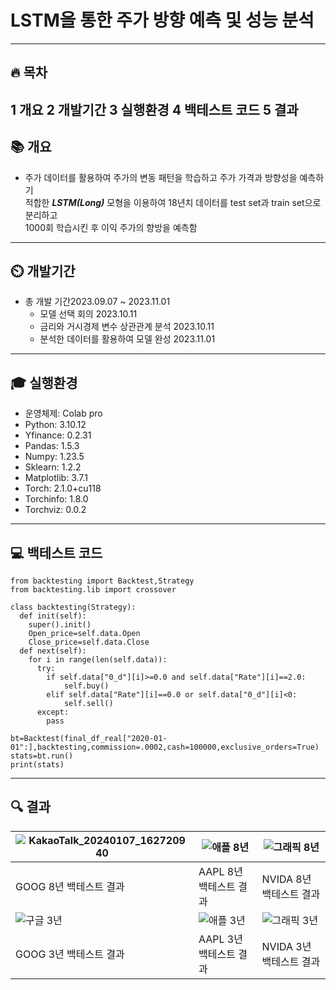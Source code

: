 # LSTM을 통한 주가 방향 예측 및 성능 분석

---
## 🔥 목차
1 개요
2 개발기간
3 실행환경
4 백테스트 코드
5 결과
---
## 📚 개요
+ 주가 데이터를 활용하여 주가의 변동 패턴을 학습하고 주가 가격과 방향성을 예측하기<br>
적합한 ***LSTM(Long)*** 모형을 이용하여  18년치 데이터를 test set과 train set으로 분리하고<br>
1000회 학습시킨 후 이익 주가의 향방을 예측함 <br>
---
## ⏲️ 개발기간
+ 총 개발 기간2023.09.07 ~ 2023.11.01
  + 모델 선택 회의 2023.10.11
  + 금리와 거시경제 변수 상관관계 분석 2023.10.11
  + 분석한 데이터를 활용하여 모델 완성 2023.11.01
---
## 🎓 실행환경
* 운영체제: Colab pro
* Python: 3.10.12
* Yfinance: 0.2.31
* Pandas: 1.5.3
* Numpy: 1.23.5
* Sklearn: 1.2.2
* Matplotlib: 3.7.1
* Torch: 2.1.0+cu118
* Torchinfo: 1.8.0
* Torchviz: 0.0.2
---
## 💻 백테스트 코드
```
from backtesting import Backtest,Strategy
from backtesting.lib import crossover

class backtesting(Strategy):
  def init(self):
    super().init()
    Open_price=self.data.Open
    Close_price=self.data.Close
  def next(self):
    for i in range(len(self.data)):
      try:
        if self.data["0_d"][i]>=0.0 and self.data["Rate"][i]==2.0:
            self.buy()
        elif self.data["Rate"][i]==0.0 or self.data["0_d"][i]<0:
            self.sell()
      except:
        pass
```
```
bt=Backtest(final_df_real["2020-01-01":],backtesting,commission=.0002,cash=100000,exclusive_orders=True)
stats=bt.run()
print(stats)
```
---
## 🔍 결과
|![KakaoTalk_20240107_162720940](https://github.com/orcafrog/SR_workshop/assets/76116588/c007a4e3-3f7f-41c6-b5e2-9a3a9eb9dfc9)|![애플 8년](https://github.com/orcafrog/SR_workshop/assets/76116588/22d75585-632c-4c42-866f-7ea1aba7d0da)|![그래픽 8년](https://github.com/orcafrog/SR_workshop/assets/76116588/6abf17a7-b2e9-40ee-9b63-3a270d5f9d42)|
|------|---|---|
|GOOG 8년 백테스트 결과|AAPL 8년 백테스트 결과|NVIDA 8년 백테스트 결과|
|![구글 3년](https://github.com/orcafrog/SR_workshop/assets/76116588/b3180617-26f9-4466-845c-4ee708f0a369)|![애플 3년](https://github.com/orcafrog/SR_workshop/assets/76116588/7900718c-b2f3-4df6-8ac5-8b0c75e768b7)|![그래픽 3년](https://github.com/orcafrog/SR_workshop/assets/76116588/1dbec5ea-b686-44ea-afd2-baff41044a6e)|
|GOOG 3년 백테스트 결과|AAPL 3년 백테스트 결과|NVIDA 3년 백테스트 결과|


